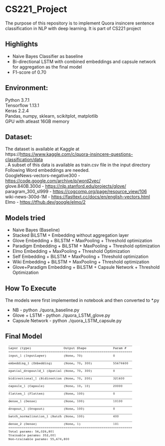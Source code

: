 # CS221_Project
The purpose of this repository is to implement Quora insincere sentence classification in NLP with deep learning.
It is part of CS221 project

## Highlights
* Naive Bayes Classifier as baseline
* Bi-directional LSTM with combined embeddings and capsule network for aggregation as the final model
* F1-score of 0.70

## Environment:
Python 3.7.1 <br />
Tensorflow 1.13.1 <br />
Keras 2.2.4 <br />
Pandas, numpy, sklearn, scikitplot, matplotlib <br />
GPU with atleast 16GB memory  <br />


## Dataset:
The dataset is available at Kaggle at https://https://www.kaggle.com/c/quora-insincere-questions-classification/data <br />. A subset of this data is available as train.csv file in the input directory <br />
Following Word embeddings are needed. <br />
GoogleNews-vectors-negative300 - https://code.google.com/archive/p/word2vec/ <br />
glove.840B.300d - https://nlp.stanford.edu/projects/glove/ <br />
paragram_300_sl999 - https://cogcomp.org/page/resource_view/106 <br />
wiki-news-300d-1M - https://fasttext.cc/docs/en/english-vectors.html <br />
Elmo - https://tfhub.dev/google/elmo/2  <br />


## Models tried
* Naive Bayes (Baseline)
* Stacked BiLSTM + Embedding without aggregation layer
* Glove Embedding + BiLSTM + MaxPooling + Threshold optimization
* Paradigm Embedding + BiLSTM + MaxPooling + Threshold optimization
* Elmo Embedding + MaxPooling + Threshold Optimization
* Self Embedding + BiLSTM + MaxPooling + Threshold optimization
* Wiki Embedding + BiLSTM + MaxPooling + Threshold optimization
* Glove+Paradigm Embedding + BiLSTM + Capsule Network + Threshold Optimization

## How To Execute
The models were first implemented in notebook and then converted to *.py <br />
* NB -  python ./quora_baseline.py
* Glove + LSTM - python ./quora_LSTM_glove.py
* Capsule Network - python ./quora_LSTM_capsule.py

## Final Model
![alt text](model.png "Model Architecture")

